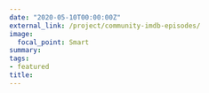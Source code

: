 ```yaml
---
date: "2020-05-10T00:00:00Z"
external_link: /project/community-imdb-episodes/
image:
  focal_point: Smart
summary: 
tags:
- featured
title: 
---
```

